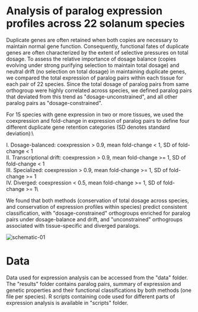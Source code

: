 # Analysis of paralog expression profiles across 22 solanum species 
Duplicate genes are often retained when both copies are necessary to maintain normal gene function. Consequently, functional fates of duplicate genes are often characterized by the extent of selective pressures on total dosage. To assess the relative importance of dosage balance (copies evolving under strong purifying selection to maintain total dosage) and neutral drift (no selection on total dosage) in maintaining duplicate genes, we compared the total expression of paralog pairs within each tissue for each pair of 22 species. Since the total dosage of paralog pairs from same orthogroup were highly correlated across species, we defined paralog pairs that deviated from this trend as "dosage-unconstrained", and all other paralog pairs as "dosage-constrained".


For 15 species with gene expression in two or more tissues, we used the coexpression and fold-change in expression of paralog pairs to define four different duplicate gene retention categories (SD denotes standard deviation):\


I. Dosage-balanced: coexpression > 0.9, mean fold-change < 1, SD of fold-change < 1\
II. Transcriptional drift: coexpression > 0.9, mean fold-change >= 1, SD of fold-change < 1\
III. Specialized: coexpression > 0.9, mean fold-change >= 1, SD of fold-change >= 1\
IV. Diverged: coexpression < 0.5, mean fold-change >= 1, SD of fold-change >= 1\


We found that both methods (conservation of total dosage across species, and conservation of expression profiles within species) predict consistent classification, with "dosage-constrained" orthogroups enriched for paralog pairs under dosage-balance and drift, and "unconstrained" orthogroups associated with tissue-specific and diverged paralogs.



![schematic-01](https://github.com/gillislab/pansol_expression_analysis/assets/46113011/7a4c4394-1078-42a4-9f85-47f2f6772296)

# Data
Data used for expression analysis can be accessed from the "data" folder. The "results" folder contains paralog pairs, summary of expression and genetic properties and their functional classifications by both methods (one file per species). R scripts containing code used for different parts of expression analysis is available in "scripts" folder.

